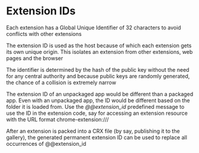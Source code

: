 # Extension IDs 

Each extension has a Global Unique Identifier of 32 characters to avoid conflicts with other extensions

The extension ID is used as the host because of which each extension gets its own unique origin. This isolates an extension from other extensions, web pages and the browser

The identifier is determined by the hash of the public key without the need for any central authority and
because public keys are randomly generated, the chance of a collision is extremely narrow

The extension ID of an unpackaged app would be different than a packaged app. Even with an unpackaged app, the ID would be different based on the folder it is loaded from. Use the *@@extension_id* predefined message to use the ID in the extension code, say for accessing an extension resource with the URL format chrome-extension://<extensionID>/<resource path>

After an extension is packed into a CRX file (by say, publishing it to the gallery), the generated permanent extension ID can be used to replace all occurrences of @@extension_id